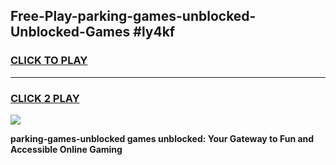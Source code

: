 
## Free-Play-parking-games-unblocked-Unblocked-Games #ly4kf
<h3>
<a href="https://news.freeplayer.one?title=parking-games-unblocked&ref=8M">CLICK TO PLAY</a></h3>
<hr>

<h3>
<a href="https://news.freeplayer.one?title=parking-games-unblocked&ref=8M">CLICK 2 PLAY</a>
  
</h3>

<a href="https://news.freeplayer.one?title=parking-games-unblocked&ref=8M"><img src="https://clearcache.store/games.png"></a>


**parking-games-unblocked games unblocked: Your Gateway to Fun and Accessible Online Gaming**
